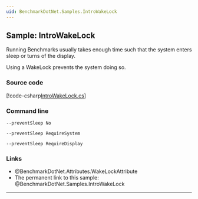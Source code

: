 ```yaml
---
uid: BenchmarkDotNet.Samples.IntroWakeLock
---
```


## Sample: IntroWakeLock

Running Benchmarks usually takes enough time such that the system enters sleep or turns of the display.

Using a WakeLock prevents the system doing so.

### Source code

[!code-csharp[IntroWakeLock.cs](../../../samples/BenchmarkDotNet.Samples/IntroWakeLock.cs)]

### Command line

```
--preventSleep No
```
```
--preventSleep RequireSystem
```
```
--preventSleep RequireDisplay
```

### Links

* @BenchmarkDotNet.Attributes.WakeLockAttribute
* The permanent link to this sample: @BenchmarkDotNet.Samples.IntroWakeLock

---
